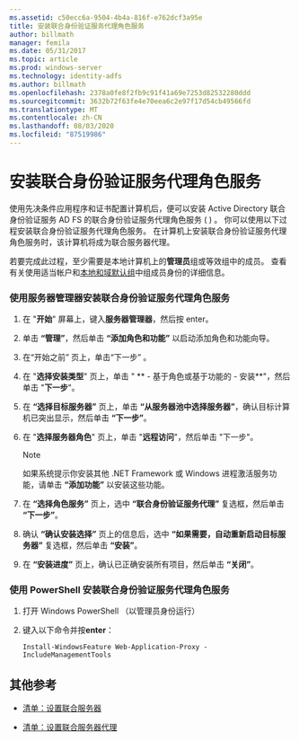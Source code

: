 ```yaml
---
ms.assetid: c50ecc6a-9504-4b4a-816f-e762dcf3a95e
title: 安装联合身份验证服务代理角色服务
author: billmath
manager: femila
ms.date: 05/31/2017
ms.topic: article
ms.prod: windows-server
ms.technology: identity-adfs
ms.author: billmath
ms.openlocfilehash: 2378a0fe8f2fb9c91f41a69e7253d82532280ddd
ms.sourcegitcommit: 3632b72f63fe4e70eea6c2e97f17d54cb49566fd
ms.translationtype: MT
ms.contentlocale: zh-CN
ms.lasthandoff: 08/03/2020
ms.locfileid: "87519986"
---
```

# <a name="install-the-federation-service-proxy-role-service"></a>安装联合身份验证服务代理角色服务

使用先决条件应用程序和证书配置计算机后，便可以安装 Active Directory 联合身份验证服务 AD FS 的联合身份验证服务代理角色服务 \( \) 。 你可以使用以下过程安装联合身份验证服务代理角色服务。 在计算机上安装联合身份验证服务代理角色服务时，该计算机将成为联合服务器代理。

若要完成此过程，至少需要是本地计算机上的**管理员**组或等效组中的成员。  查看有关使用适当帐户和[本地和域默认组](https://go.microsoft.com/fwlink/?LinkId=83477)中组成员身份的详细信息。

### <a name="to-install-the-federation-service-proxy-role-service-using-the-server-manager"></a>使用服务器管理器安装联合身份验证服务代理角色服务

1.  在 "**开始**" 屏幕上，键入**服务器管理器**，然后按 enter。

2.  单击 **“管理”**，然后单击 **“添加角色和功能”** 以启动添加角色和功能向导。

3.  在“开始之前”  页上，单击“下一步”  。

4.  在 "**选择安装类型**" 页上，单击 " ** \- 基于角色或基于功能的 \- 安装**"，然后单击 "**下一步**"。

5.  在 **“选择目标服务器”** 页上，单击 **“从服务器池中选择服务器”**，确认目标计算机已突出显示，然后单击 **“下一步”**。

6.  在 "**选择服务器角色**" 页上，单击 "**远程访问**"，然后单击 "下一步"。

    > [!NOTE]
    > 如果系统提示你安装其他 .NET Framework 或 Windows 进程激活服务功能，请单击 **“添加功能”** 以安装这些功能。

7. 在 **“选择角色服务”** 页上，选中 **“联合身份验证服务代理”** 复选框，然后单击 **“下一步”**。

8. 确认 **“确认安装选择”** 页上的信息后，选中 **“如果需要，自动重新启动目标服务器”** 复选框，然后单击 **“安装”**。

13. 在 **“安装进度”** 页上，确认已正确安装所有项目，然后单击 **“关闭”**。

### <a name="to-install-the-federation-service-proxy-role-service-using-powershell"></a>使用 PowerShell 安装联合身份验证服务代理角色服务

1. 打开 Windows PowerShell （以管理员身份运行）

2. 键入以下命令并按**enter**：

    ```
    Install-WindowsFeature Web-Application-Proxy -IncludeManagementTools
    ```

## <a name="additional-references"></a>其他参考

- [清单：设置联合服务器](Checklist--Setting-Up-a-Federation-Server.md)

- [清单：设置联合服务器代理](Checklist--Setting-Up-a-Federation-Server-Proxy.md)
